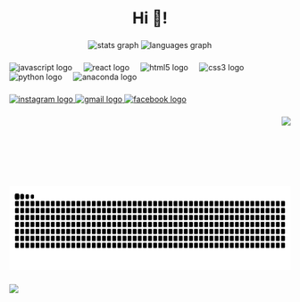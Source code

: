 <h1 align="center">Hi 👋!</h1>

###

<div align="center">
  <img src="https://github-readme-stats.vercel.app/api?username=ThanhHangDHV&hide_title=false&hide_rank=false&show_icons=true&include_all_commits=true&count_private=true&disable_animations=false&theme=dracula&locale=en&hide_border=false" height="150" alt="stats graph"  />
  <img src="https://github-readme-stats.vercel.app/api/top-langs?username=ThanhHangDHV&locale=en&hide_title=false&layout=compact&card_width=320&langs_count=5&theme=dracula&hide_border=false" height="150" alt="languages graph"  />
</div>

###

<div align="left">
  <img src="https://cdn.jsdelivr.net/gh/devicons/devicon/icons/javascript/javascript-original.svg" height="50" alt="javascript logo"  />
  <img width="12" />
  <img src="https://cdn.jsdelivr.net/gh/devicons/devicon/icons/react/react-original.svg" height="50" alt="react logo"  />
  <img width="12" />
  <img src="https://cdn.jsdelivr.net/gh/devicons/devicon/icons/html5/html5-original.svg" height="50" alt="html5 logo"  />
  <img width="12" />
  <img src="https://cdn.jsdelivr.net/gh/devicons/devicon/icons/css3/css3-original.svg" height="50" alt="css3 logo"  />
  <img width="12" />
  <img src="https://cdn.jsdelivr.net/gh/devicons/devicon/icons/python/python-original.svg" height="50" alt="python logo"  />
  <img width="12" />
  <img src="https://cdn.jsdelivr.net/gh/devicons/devicon/icons/anaconda/anaconda-original.svg" height="50" alt="anaconda logo"  />
</div>

###

<div align="left">
  <a href="https://www.instagram.com/thanhhang_bth/" target="_blank">
    <img src="https://img.shields.io/static/v1?message=Instagram&logo=instagram&label=&color=E4405F&logoColor=white&labelColor=&style=for-the-badge" height="70" alt="instagram logo"  />
  </a>
  <a href="buithanhhang1506@gmail.com" target="_blank">
    <img src="https://img.shields.io/static/v1?message=Gmail&logo=gmail&label=&color=D14836&logoColor=white&labelColor=&style=for-the-badge" height="70" alt="gmail logo"  />
  </a>
  <a href="https://www.facebook.com/thanh.hang.150/" target="_blank">
    <img src="https://img.shields.io/static/v1?message=Facebook&logo=facebook&label=&color=1877F2&logoColor=white&labelColor=&style=for-the-badge" height="70" alt="facebook logo"  />
  </a>
</div>

###

<img align="right" height="125" src="https://i.imgflip.com/65efzo.gif"  />

###

<img height="150" src="https://raw.githubusercontent.com/ThanhHangDHV/ThanhHangDHV/output/snake.svg" alt="Snake animation" />

###

<img align="left" src="https://visitor-badge.laobi.icu/badge?page_id=ThanhHangDHV.ThanhHangDHV&"  />

###

